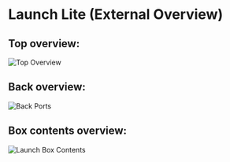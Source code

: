 # Launch Lite (External Overview)

## Top overview:

![Top Overview](./img/overhead.webp)

## Back overview:

![Back Ports](./img/ports-back.png)

## Box contents overview:
![Launch Box Contents](./img/launch-lite-box-contents.png)

